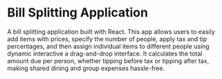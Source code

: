 # Bill Splitting Application

A bill splitting application built with React. This app allows users to easily add items with prices, specify the number of people, apply tax and tip percentages, and then assign individual items to different people using dynamic interactive a drag-and-drop interface. It calculates the total amount due per person, whether tipping before tax or tipping after tax, making shared dining and group expenses hassle-free.